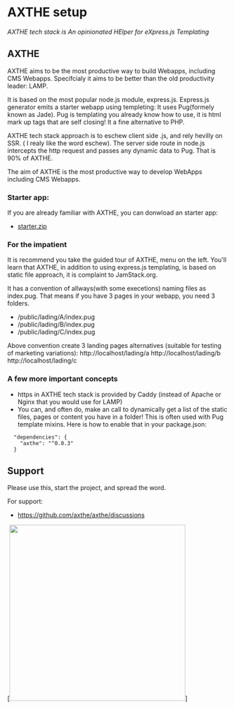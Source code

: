 
# AXTHE setup
<i>AXTHE tech stack is An opinionated HElper for eXpress.js Templating</i>

## AXTHE
AXTHE aims to be the most productive way to build Webapps, including CMS Webapps. Specifcialy it aims to be better than the old productivity leader: LAMP.

It is based on the most popular node.js module, express.js. Express.js generator emits a starter webapp using templeting: It uses Pug(formely known as Jade). Pug is templating you already know how to use, it is html mark up tags that are self closing! It a fine alternative to PHP.

AXTHE tech stack approach is to eschew client side .js, and rely hevilly on SSR. ( I realy like the word eschew). The server side route in node.js intercepts the http request and passes any dynamic data to Pug. That is 90% of AXTHE.

The aim of AXTHE is the most productive way to develop WebApps including CMS Webapps.

### Starter app:
If you are already familiar with AXTHE, you can donwload an starter app: 
- <a href="starter.zip">starter.zip</a>

### For the impatient
It is recommend you take the guided tour of AXTHE, menu on the left. You'll learn that AXTHE, in addition to using express.js templating, is based on static file approach, it is complaint to JamStack.org.

It has a convention of allways(with some execetions) naming files as index.pug. That means if you have 3 pages in your webapp, you need 3 folders.
- /public/lading/A/index.pug
- /public/lading/B/index.pug
- /public/lading/C/index.pug

Above convention create 3 landing pages alternatives (suitable for testing of marketing variations):
http://localhost/lading/a
http://localhost/lading/b
http://localhost/lading/c

### A few more important concepts

- https in AXTHE tech stack is provided by Caddy (instead of Apache or Nginx that you would use for LAMP)
- You can, and often do, make an call to dynamically get a list of the static files, pages or content you have in a folder! This is often used with Pug template mixins. Here is how to enable that in your package.json:

```
  "dependencies": {
    "axthe": "^0.0.3"
  }
```

## Support
Please use this, start the project, and spread the word.

For support: 
- https://github.com/axthe/axthe/discussions

[<img src="vic.jpg" width="400"/>]

